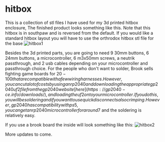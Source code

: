 # hitbox
This is a collection of stl files I have used for my 3d printed hitbox enclosure, The finished product looks something like this. Note that this hitbox is in southpaw and is reversed from the default. If you would like a standard hitbox layout you will have to use the orthrodox hitbox stl file for the base 
![hitbox1](https://github.com/user-attachments/assets/1437a974-2694-491f-bec4-5ed376b029a6)

Besides the 3d printed parts, you are going to need 9 30mm buttons, 6 24mm buttons, a microcontroller, 6 m3x50mm screws, a neutrik passthrough, and 2 usb cables depending on your microcontroller and passthrough choice. For the people who don't want to solder, Brook sells fighting game boards for $20-100 that are compatible with a few wiring harnesses. However, you can cut a lot of costs by using an rp2040 and downloading the appropriate gp2040 uf2 file from the gp2040 website [here](https://gp2040-ce.info/downloads/), and loading the uf2 onto your microcontroller. If you do this, you will be soldering and if you want to use quick disconnects also crimping. However, gp2040 has compatibility with ps5, you can get an rp2040 microcontroller for around 7$ and the soldering is relatively easy.

If you use a brook board the inside will look something like this:
![hitbox2](https://github.com/user-attachments/assets/d29c4182-70c0-422d-9ca0-2d47c5b20e95)

More updates to come.
